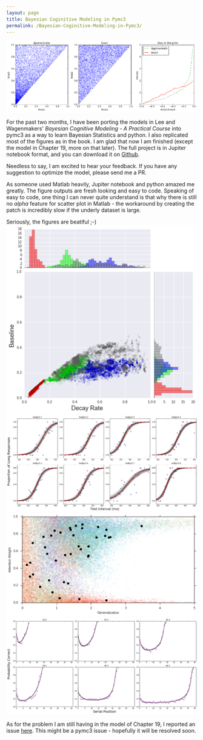 ```yaml
---
layout: page
title: Bayesian Coginitive Modeling in Pymc3
permalink: /Bayesian-Coginitive-Modeling-in-Pymc3/
---
```

<img src="https://raw.githubusercontent.com/junpenglao/junpenglao.github.io/master/_posts/2016-03-15-Bayesian%20Coginitive%20Modeling%20in%20Pymc3/im1.png" />   


For the past two months, I have been porting the models in Lee and Wagenmakers' _Bayesian Cognitive Modeling - A Practical Course_ into pymc3 as a way to learn Bayesian Statistics and python. I also replicated most of the figures as in the book. I am glad that now I am finished (except the model in Chapter 19, more on that later). The full project is in Jupiter notebook format, and you can download it on [Github](https://github.com/junpenglao/Bayesian-Cognitive-Modeling-in-Pymc3).

Needless to say, I am excited to hear your feedback. If you have any suggestion to optimize the model, please send me a PR.

As someone used Matlab heavily, Jupiter notebook and python amazed me greatly. The figure outputs are fresh looking and easy to code. Speaking of easy to code, one thing I can never quite understand is that why there is still no _alpha_ feature for scatter plot in Matlab - the workaround by creating the patch is incredibly slow if the underly dataset is large.


Seriously, the figures are beatiful ;-)
<img src="https://raw.githubusercontent.com/junpenglao/junpenglao.github.io/master/_posts/2016-03-15-Bayesian%20Coginitive%20Modeling%20in%20Pymc3/im2.png"/>   
<img src="https://raw.githubusercontent.com/junpenglao/junpenglao.github.io/master/_posts/2016-03-15-Bayesian%20Coginitive%20Modeling%20in%20Pymc3/im3.png"/>   
<img src="https://raw.githubusercontent.com/junpenglao/junpenglao.github.io/master/_posts/2016-03-15-Bayesian%20Coginitive%20Modeling%20in%20Pymc3/im4.png"/>   
<img src="https://raw.githubusercontent.com/junpenglao/junpenglao.github.io/master/_posts/2016-03-15-Bayesian%20Coginitive%20Modeling%20in%20Pymc3/im5.png"/>   

As for the problem I am still having in the model of Chapter 19, I reported an issue [here](https://github.com/pymc-devs/pymc3/issues/1018). This might be a pymc3 issue - hopefully it will be resolved soon.